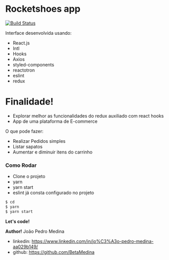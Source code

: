 # Rocketshoes app

[![Build Status](https://travis-ci.org/joemccann/dillinger.svg?branch=master)](https://travis-ci.org/joemccann/dillinger)

Interface desenvolvida usando:

  - React.js
  - Intl
  - Hooks
  - Axios
  - styled-components
  - reactotron
  - eslint
  - redux

# Finalidade!

  - Explorar melhor as funcionalidades do redux auxiliado com react hooks
  - App de uma plataforma de E-commerce 


O que pode fazer:
  - Realizar Pedidos simples
  - Listar sapatos
  - Aumentar e diminuir itens do carrinho


### Como Rodar

 - Clone o projeto
  - yarn 
  - yarn start
  - eslint já consta configurado no projeto
 
```sh
$ cd 
$ yarn 
$ yarn start
```

**Let's code!**

  
   
   
 **Author!**
  João Pedro Medina  
  - linkedin: https://www.linkedin.com/in/jo%C3%A3o-pedro-medina-aa029b149/
  - github: https://github.com/BetaMedina
